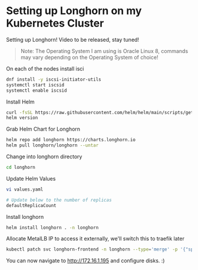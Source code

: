 # Setting up Longhorn on my Kubernetes Cluster 
Setting up Longhorn! Video to be released, stay tuned!

> Note: The Operating System I am using is Oracle Linux 8, commands may vary depending on the Operating System of choice!

On each of the nodes install isci 
```sh
dnf install -y iscsi-initiator-utils
systemctl start iscsid
systemctl enable iscsid
```

Install Helm
```sh
curl -fsSL https://raw.githubusercontent.com/helm/helm/main/scripts/get-helm-3 | bash
helm version
```

Grab Helm Chart for Longhorn
```sh
helm repo add longhorn https://charts.longhorn.io
helm pull longhorn/longhorn --untar
```

Change into longhorn directory
```sh
cd longhorn
```

Update Helm Values
```sh
vi values.yaml
```

```sh
# Update below to the number of replicas
defaultReplicaCount
```

Install longhorn
```sh
helm install longhorn . -n longhorn
```

Allocate MetalLB IP to access it externally, we'll switch this to traefik later
```sh
kubectl patch svc longhorn-frontend -n longhorn --type='merge' -p '{"spec": {"type": "LoadBalancer", "loadBalancerIP": "172.16.1.195"}}'
```

You can now navigate to http://172.16.1.195 and configure disks. :) 